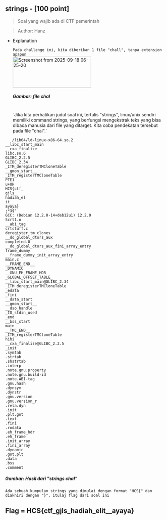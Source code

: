 ## strings - [100 point]


> Soal yang wajib ada di CTF pemerintah

> Author: Hanz

- Explanation

  `Pada challenge ini, kita diberikan 1 file "chall", tanpa extension apapun `
  <br>
  <img width="248" height="98" alt="Screenshot from 2025-09-18 06-25-20" src="https://github.com/user-attachments/assets/1ad253d5-070c-4d6a-99f1-d9cd98f8729c" /> <br>
  ##### Gambar: file chal
  <br>
   `Jika kita perhatikan judul soal ini, tertulis "strings", linux/unix sendiri memiliki command strings, yang berfungsi mengekstrak teks yang bisa dibaca manusia dari file yang ditarget. Kita coba pendekatan tersebut pada file "chal".`
```
   /lib64/ld-linux-x86-64.so.2
__libc_start_main
__cxa_finalize
libc.so.6
GLIBC_2.2.5
GLIBC_2.34
_ITM_deregisterTMCloneTable
__gmon_start__
_ITM_registerTMCloneTable
PTE1
u+UH
HCS{ctf_
gjls_
hadiah_el
it__
ayaya}
;*3$"
GCC: (Debian 12.2.0-14+deb12u1) 12.2.0
Scrt1.o
__abi_tag
crtstuff.c
deregister_tm_clones
__do_global_dtors_aux
completed.0
__do_global_dtors_aux_fini_array_entry
frame_dummy
__frame_dummy_init_array_entry
main.c
__FRAME_END__
_DYNAMIC
__GNU_EH_FRAME_HDR
_GLOBAL_OFFSET_TABLE_
__libc_start_main@GLIBC_2.34
_ITM_deregisterTMCloneTable
_edata
_fini
__data_start
__gmon_start__
__dso_handle
_IO_stdin_used
_end
__bss_start
main
__TMC_END__
_ITM_registerTMCloneTable
hihi
__cxa_finalize@GLIBC_2.2.5
_init
.symtab
.strtab
.shstrtab
.interp
.note.gnu.property
.note.gnu.build-id
.note.ABI-tag
.gnu.hash
.dynsym
.dynstr
.gnu.version
.gnu.version_r
.rela.dyn
.init
.plt.got
.text
.fini
.rodata
.eh_frame_hdr
.eh_frame
.init_array
.fini_array
.dynamic
.got.plt
.data
.bss
.comment
```
##### Gambar: Hasil dari "strings chal"
`Ada sebuah kumpulan strings yang dimulai dengan format "HCS{" dan diakhiri dengan "}", itulaj flag dari soal ini`

## Flag = HCS{ctf_gjls_hadiah_elit__ayaya}
